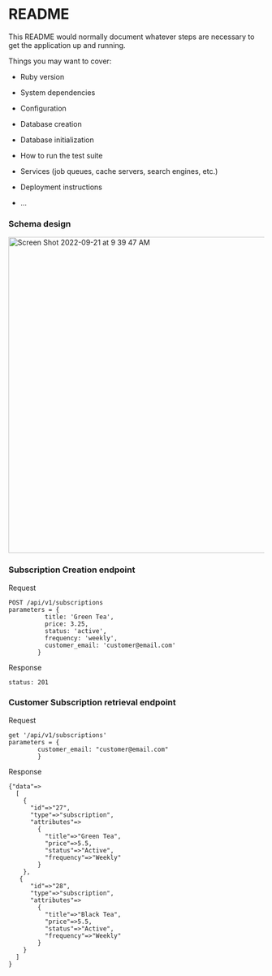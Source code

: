# README

This README would normally document whatever steps are necessary to get the
application up and running.

Things you may want to cover:

* Ruby version

* System dependencies

* Configuration

* Database creation

* Database initialization

* How to run the test suite

* Services (job queues, cache servers, search engines, etc.)

* Deployment instructions

* ...

### Schema design
<img width="622" alt="Screen Shot 2022-09-21 at 9 39 47 AM" src="https://user-images.githubusercontent.com/60715457/191549065-3077183e-911f-4746-bedd-7b74c8baea9c.png">

### Subscription Creation endpoint
Request
```
POST /api/v1/subscriptions
parameters = {
          title: 'Green Tea',
          price: 3.25,
          status: 'active',
          frequency: 'weekly',
          customer_email: 'customer@email.com'
        }
```
Response
```
status: 201
```

### Customer Subscription retrieval endpoint
Request
```
get '/api/v1/subscriptions'
parameters = {
        customer_email: "customer@email.com"
        }
```
Response
```
{"data"=>
  [
    {
      "id"=>"27",
      "type"=>"subscription",
      "attributes"=>
        {
          "title"=>"Green Tea", 
          "price"=>5.5, 
          "status"=>"Active", 
          "frequency"=>"Weekly"
        }
    },
   {
      "id"=>"28",
      "type"=>"subscription",
      "attributes"=>
        {
          "title"=>"Black Tea", 
          "price"=>5.5, 
          "status"=>"Active", 
          "frequency"=>"Weekly"
        }
    }
  ]
}
```



